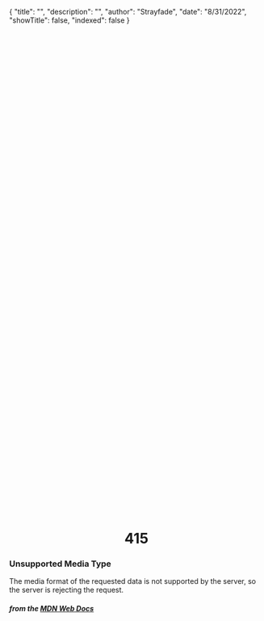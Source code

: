 {
    "title": "",
    "description": "",
    "author": "Strayfade",
    "date": "8/31/2022",
    "showTitle": false,
    "indexed": false
}

<p style="margin-right: auto; margin-left: auto; width: max-content; margin-top: 25vh; opacity: 0.5;"></p>
<h1 style="margin-right: auto; margin-left: auto; width: max-content; margin-top: 3px;">415</h1>

### Unsupported Media Type

The media format of the requested data is not supported by the server, so the server is rejecting the request.

#### *from the [MDN Web Docs](https://developer.mozilla.org/en-US/docs/Web/HTTP/Status)* 